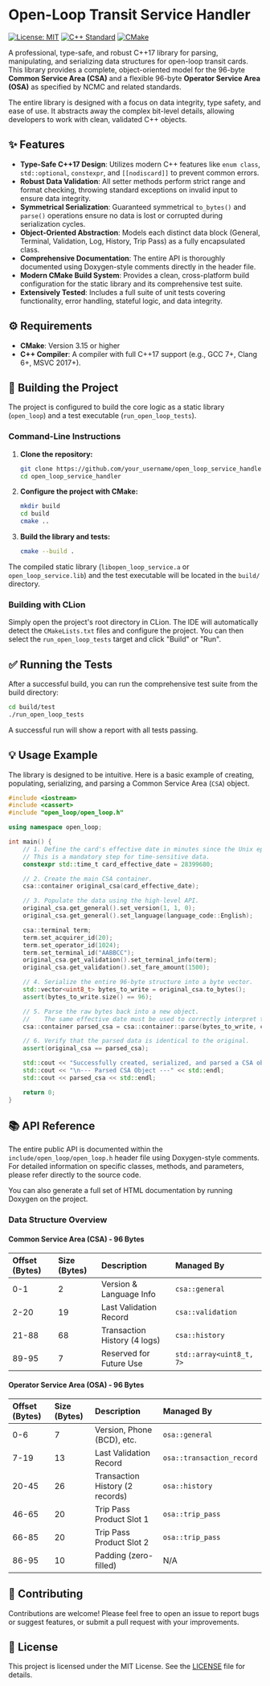 # Open-Loop Transit Service Handler

[![License: MIT](https://img.shields.io/badge/License-MIT-yellow.svg)](https://opensource.org/licenses/MIT)
[![C++ Standard](https://img.shields.io/badge/C++-17-blue.svg)](https://isocpp.org/std/the-standard)
[![CMake](https://img.shields.io/badge/CMake-3.15%2B-blue.svg)](https://cmake.org/)

A professional, type-safe, and robust C++17 library for parsing, manipulating, and serializing data structures for open-loop transit cards. This library provides a complete, object-oriented model for the 96-byte **Common Service Area (CSA)** and a flexible 96-byte **Operator Service Area (OSA)** as specified by NCMC and related standards.

The entire library is designed with a focus on data integrity, type safety, and ease of use. It abstracts away the complex bit-level details, allowing developers to work with clean, validated C++ objects.

## ✨ Features

-   **Type-Safe C++17 Design**: Utilizes modern C++ features like `enum class`, `std::optional`, `constexpr`, and `[[nodiscard]]` to prevent common errors.
-   **Robust Data Validation**: All setter methods perform strict range and format checking, throwing standard exceptions on invalid input to ensure data integrity.
-   **Symmetrical Serialization**: Guaranteed symmetrical `to_bytes()` and `parse()` operations ensure no data is lost or corrupted during serialization cycles.
-   **Object-Oriented Abstraction**: Models each distinct data block (General, Terminal, Validation, Log, History, Trip Pass) as a fully encapsulated class.
-   **Comprehensive Documentation**: The entire API is thoroughly documented using Doxygen-style comments directly in the header file.
-   **Modern CMake Build System**: Provides a clean, cross-platform build configuration for the static library and its comprehensive test suite.
-   **Extensively Tested**: Includes a full suite of unit tests covering functionality, error handling, stateful logic, and data integrity.

## ⚙️ Requirements

-   **CMake**: Version 3.15 or higher
-   **C++ Compiler**: A compiler with full C++17 support (e.g., GCC 7+, Clang 6+, MSVC 2017+).

## 🚀 Building the Project

The project is configured to build the core logic as a static library (`open_loop`) and a test executable (`run_open_loop_tests`).

### Command-Line Instructions

1.  **Clone the repository:**
    ```bash
    git clone https://github.com/your_username/open_loop_service_handler.git
    cd open_loop_service_handler
    ```

2.  **Configure the project with CMake:**
    ```bash
    mkdir build
    cd build
    cmake ..
    ```

3.  **Build the library and tests:**
    ```bash
    cmake --build .
    ```

The compiled static library (`libopen_loop_service.a` or `open_loop_service.lib`) and the test executable will be located in the `build/` directory.

### Building with CLion

Simply open the project's root directory in CLion. The IDE will automatically detect the `CMakeLists.txt` files and configure the project. You can then select the `run_open_loop_tests` target and click "Build" or "Run".

## ✅ Running the Tests

After a successful build, you can run the comprehensive test suite from the build directory:

```bash
cd build/test
./run_open_loop_tests
```

A successful run will show a report with all tests passing.

## 💡 Usage Example

The library is designed to be intuitive. Here is a basic example of creating, populating, serializing, and parsing a Common Service Area (`CSA`) object.

```cpp
#include <iostream>
#include <cassert>
#include "open_loop/open_loop.h"

using namespace open_loop;

int main() {
    // 1. Define the card's effective date in minutes since the Unix epoch.
    // This is a mandatory step for time-sensitive data.
    constexpr std::time_t card_effective_date = 28399680;

    // 2. Create the main CSA container.
    csa::container original_csa(card_effective_date);

    // 3. Populate the data using the high-level API.
    original_csa.get_general().set_version(1, 1, 0);
    original_csa.get_general().set_language(language_code::English);

    csa::terminal term;
    term.set_acquirer_id(20);
    term.set_operator_id(1024);
    term.set_terminal_id("AABBCC");
    original_csa.get_validation().set_terminal_info(term);
    original_csa.get_validation().set_fare_amount(1500);

    // 4. Serialize the entire 96-byte structure into a byte vector.
    std::vector<uint8_t> bytes_to_write = original_csa.to_bytes();
    assert(bytes_to_write.size() == 96);

    // 5. Parse the raw bytes back into a new object.
    //    The same effective date must be used to correctly interpret time offsets.
    csa::container parsed_csa = csa::container::parse(bytes_to_write, card_effective_date);

    // 6. Verify that the parsed data is identical to the original.
    assert(original_csa == parsed_csa);

    std::cout << "Successfully created, serialized, and parsed a CSA object!" << std::endl;
    std::cout << "\n--- Parsed CSA Object ---" << std::endl;
    std::cout << parsed_csa << std::endl;

    return 0;
}
```

## 📚 API Reference

The entire public API is documented within the `include/open_loop/open_loop.h` header file using Doxygen-style comments. For detailed information on specific classes, methods, and parameters, please refer directly to the source code.

You can also generate a full set of HTML documentation by running Doxygen on the project.

### Data Structure Overview

#### Common Service Area (CSA) - 96 Bytes

| Offset (Bytes) | Size (Bytes) | Description                  | Managed By            |
| :------------- | :----------- | :--------------------------- | :-------------------- |
| 0-1            | 2            | Version & Language Info      | `csa::general`        |
| 2-20           | 19           | Last Validation Record       | `csa::validation`     |
| 21-88          | 68           | Transaction History (4 logs) | `csa::history`        |
| 89-95          | 7            | Reserved for Future Use      | `std::array<uint8_t, 7>` |

#### Operator Service Area (OSA) - 96 Bytes

| Offset (Bytes) | Size (Bytes) | Description                       | Managed By                 |
| :------------- | :----------- | :-------------------------------- | :------------------------- |
| 0-6            | 7            | Version, Phone (BCD), etc.        | `osa::general`             |
| 7-19           | 13           | Last Validation Record            | `osa::transaction_record`  |
| 20-45          | 26           | Transaction History (2 records)   | `osa::history`             |
| 46-65          | 20           | Trip Pass Product Slot 1          | `osa::trip_pass`           |
| 66-85          | 20           | Trip Pass Product Slot 2          | `osa::trip_pass`           |
| 86-95          | 10           | Padding (zero-filled)             | N/A                        |


## 🤝 Contributing

Contributions are welcome! Please feel free to open an issue to report bugs or suggest features, or submit a pull request with your improvements.

## 📄 License

This project is licensed under the MIT License. See the [LICENSE](LICENSE) file for details.
